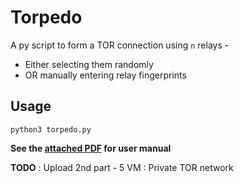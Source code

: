 # Torpedo

A py script to form a TOR connection using `n` relays -

* Either selecting them randomly
* OR manually entering relay fingerprints

## Usage

`python3 torpedo.py`

**See the [attached PDF](NSS2_Exercise-4.pdf) for user manual**


**TODO** : Upload 2nd part - 5 VM : Private TOR network
